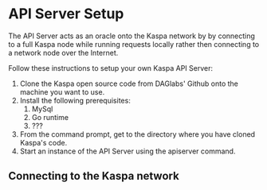 # API Server Setup

The API Server acts as an oracle onto the Kaspa network by by connecting to a full Kaspa node while running requests locally rather then connecting to a network node over the Internet.

Follow these instructions to setup your own Kaspa API Server:

1. Clone the Kaspa open source code from DAGlabs' Github onto the machine you want to use.
2. Install the following prerequisites:
   1. MySql
   2. Go runtime
   3. ???
3. From the command prompt, get to the directory where you have cloned Kaspa's code.
4. Start an instance of the API Server using the apiserver command.

## Connecting to the Kaspa network

